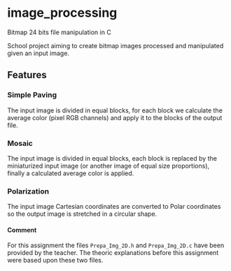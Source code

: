 # image_processing
Bitmap 24 bits file manipulation in C

School project aiming to create bitmap images processed and manipulated given an input image.

## Features
### Simple Paving
The input image is divided in equal blocks, for each block we calculate the average color (pixel RGB channels) and apply it to the blocks of the output file.


### Mosaic
The input image is divided in equal blocks, each block is replaced by the miniaturized input image (or another image of equal size proportions), finally a calculated average color is applied.


### Polarization
The input image Cartesian coordinates are converted to Polar coordinates so the output image is stretched in a circular shape.

#### Comment
For this assignment the files `Prepa_Img_2D.h` and `Prepa_Img_2D.c` have been provided by the teacher. The theoric explanations before this assignment were based upon these two files.
